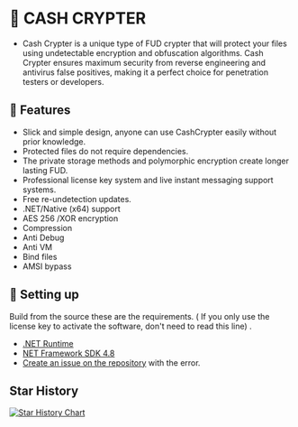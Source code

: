 # 🔰 CASH CRYPTER
 - Cash Crypter is a unique type of FUD crypter that will protect your files using undetectable encryption and obfuscation algorithms. Cash Crypter ensures maximum security from reverse engineering and antivirus false positives, making it a perfect choice for penetration testers or developers. 
## 🔗 Features 
- Slick and simple design, anyone can use CashCrypter easily without prior knowledge.
- Protected files do not require dependencies.
- The private storage methods and polymorphic encryption create longer lasting FUD.
- Professional license key system and live instant messaging support systems.
- Free re-undetection updates.
- .NET/Native (x64) support
- AES 256 /XOR encryption
- Compression
- Anti Debug
- Anti VM
- Bind files
- AMSI bypass
## 🔧 Setting up
Build from the source these are the requirements. ( If you only use the license key to activate the software, don't need to read this line) .
* [.NET Runtime](https://nodejs.org/en](https://dotnet.microsoft.com/en-us/download/dotnet/6.0)https://dotnet.microsoft.com/en-us/download/dotnet/6.0/) 
* [NET Framework SDK 4.8](https://nodejs.org/en](https://dotnet.microsoft.com/en-us/download/dotnet-framework/net48)https://dotnet.microsoft.com/en-us/download/dotnet-framework/net48/) 
* [Create an issue on the repository](https://github.com/CashZeus/Cash_Crypter/issues) with the error.
## Star History

[![Star History Chart](https://api.star-history.com/svg?repos=CashZeus/Cash_Crypter&type=Date)](https://star-history.com/#CashZeus/Cash_Crypter&Date)
